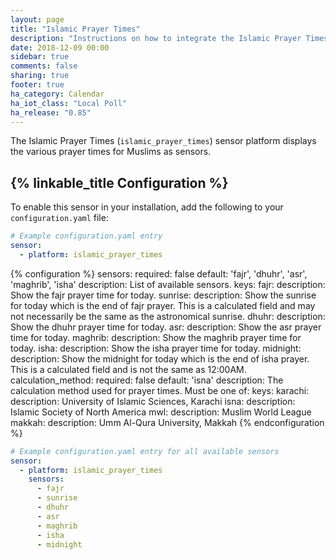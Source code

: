 ```yaml
---
layout: page
title: "Islamic Prayer Times"
description: "Instructions on how to integrate the Islamic Prayer Times sensor within Home Assistant."
date: 2018-12-09 00:00
sidebar: true
comments: false
sharing: true
footer: true
ha_category: Calendar
ha_iot_class: "Local Poll"
ha_release: "0.85"
---
```


The Islamic Prayer Times (`islamic_prayer_times`) sensor platform displays the various prayer times for Muslims as sensors.

## {% linkable_title Configuration %}

To enable this sensor in your installation, add the following to your `configuration.yaml` file:

```yaml
# Example configuration.yaml entry
sensor:
  - platform: islamic_prayer_times
```

{% configuration %}
sensors:
  required: false
  default: 'fajr', 'dhuhr', 'asr', 'maghrib', 'isha'
  description: List of available sensors.
  keys:
    fajr:
      description: Show the fajr prayer time for today.
    sunrise:
      description: Show the sunrise for today which is the end of fajr prayer.  This is a calculated field and may not necessarily be the same as the astronomical sunrise.
    dhuhr:
      description: Show the dhuhr prayer time for today.
    asr:
      description: Show the asr prayer time for today.
    maghrib:
      description: Show the maghrib prayer time for today.
    isha:
      description: Show the isha prayer time for today.
    midnight:
      description: Show the midnight for today which is the end of isha prayer.  This is a calculated field and is not the same as 12:00AM.
calculation_method:
  required: false
  default: 'isna'
  description: The calculation method used for prayer times.  Must be one of:
  keys:
    karachi:
      description: University of Islamic Sciences, Karachi
    isna:
      description: Islamic Society of North America
    mwl:
      description: Muslim World League
    makkah:
      description: Umm Al-Qura University, Makkah
{% endconfiguration %}

```yaml
# Example configuration.yaml entry for all available sensors
sensor:
  - platform: islamic_prayer_times
    sensors:
      - fajr
      - sunrise
      - dhuhr
      - asr
      - maghrib
      - isha
      - midnight
```
